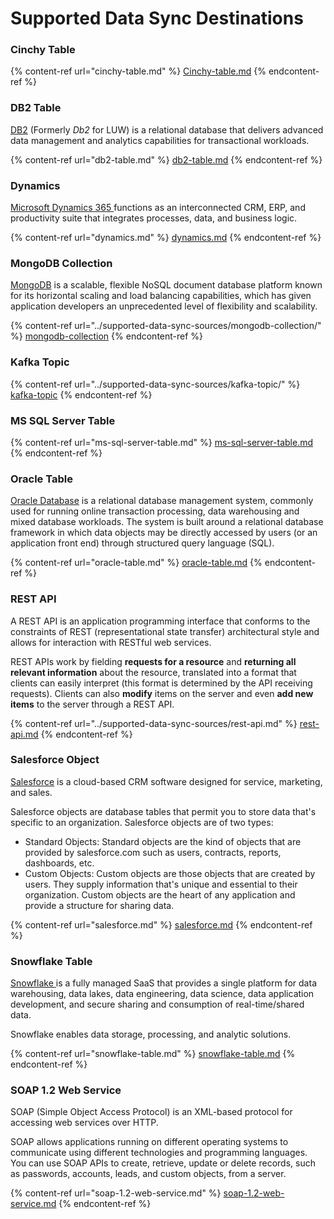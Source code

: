 # Supported Data Sync Destinations

### Cinchy Table
<!-- vale off -->
{% content-ref url="cinchy-table.md" %}
[Cinchy-table.md](cinchy-table.md)
{% endcontent-ref %}
<!-- vale on -->
### DB2 Table

[DB2](https://www.ibm.com/products/db2) (Formerly _Db2_ for LUW) is a relational database that delivers advanced data management and analytics capabilities for transactional workloads.

{% content-ref url="db2-table.md" %}
[db2-table.md](db2-table.md)
{% endcontent-ref %}

### Dynamics

[Microsoft Dynamics 365 ](https://dynamics.microsoft.com/en-us/)functions as an interconnected CRM, ERP, and productivity suite that integrates processes, data, and business logic.

{% content-ref url="dynamics.md" %}
[dynamics.md](dynamics.md)
{% endcontent-ref %}

### MongoDB Collection

[MongoDB](https://www.mongodb.com/what-is-mongodb/features) is a scalable, flexible NoSQL document database platform known for its horizontal scaling and load balancing capabilities, which has given application developers an unprecedented level of flexibility and scalability.

{% content-ref url="../supported-data-sync-sources/mongodb-collection/" %}
[mongodb-collection](../supported-data-sync-sources/mongodb-collection/)
{% endcontent-ref %}

### Kafka Topic

{% content-ref url="../supported-data-sync-sources/kafka-topic/" %}
[kafka-topic](../supported-data-sync-sources/kafka-topic/)
{% endcontent-ref %}

### MS SQL Server Table

{% content-ref url="ms-sql-server-table.md" %}
[ms-sql-server-table.md](ms-sql-server-table.md)
{% endcontent-ref %}

### Oracle Table

[Oracle Database](https://docs.oracle.com/cd/B13789\_01/server.101/b10743/intro.htm) is a relational database management system, commonly used for running online transaction processing, data warehousing and mixed database workloads. The system is built around a relational database framework in which data objects may be directly accessed by users (or an application front end) through structured query language (SQL).

{% content-ref url="oracle-table.md" %}
[oracle-table.md](oracle-table.md)
{% endcontent-ref %}

### REST API

A REST API is an application programming interface that conforms to the constraints of REST (representational state transfer) architectural style and allows for interaction with RESTful web services.

REST APIs work by fielding **requests for a resource** and **returning all relevant information** about the resource, translated into a format that clients can easily interpret (this format is determined by the API receiving requests). Clients can also **modify** items on the server and even **add new items** to the server through a REST API.

{% content-ref url="../supported-data-sync-sources/rest-api.md" %}
[rest-api.md](../supported-data-sync-sources/rest-api.md)
{% endcontent-ref %}

### Salesforce Object

[Salesforce](https://www.salesforce.com/ca/products/what-is-salesforce/) is a cloud-based CRM software designed for service, marketing, and sales.

Salesforce objects are database tables that permit you to store data that's specific to an organization. Salesforce objects are of two types:

* Standard Objects: Standard objects are the kind of objects that are provided by salesforce.com such as users, contracts, reports, dashboards, etc.
* Custom Objects: Custom objects are those objects that are created by users. They supply information that's unique and essential to their organization. Custom objects are the heart of any application and provide a structure for sharing data.

{% content-ref url="salesforce.md" %}
[salesforce.md](salesforce.md)
{% endcontent-ref %}

### Snowflake Table

[Snowflake ](https://www.snowflake.com/en/)is a fully managed SaaS that provides a single platform for data warehousing, data lakes, data engineering, data science, data application development, and secure sharing and consumption of real-time/shared data.

Snowflake enables data storage, processing, and analytic solutions.

{% content-ref url="snowflake-table.md" %}
[snowflake-table.md](snowflake-table.md)
{% endcontent-ref %}

### SOAP 1.2 Web Service

SOAP (Simple Object Access Protocol) is an XML-based protocol for accessing web services over HTTP.

SOAP allows applications running on different operating systems to communicate using different technologies and programming languages. You can use SOAP APIs to create, retrieve, update or delete records, such as passwords, accounts, leads, and custom objects, from a server.

{% content-ref url="soap-1.2-web-service.md" %}
[soap-1.2-web-service.md](soap-1.2-web-service.md)
{% endcontent-ref %}
